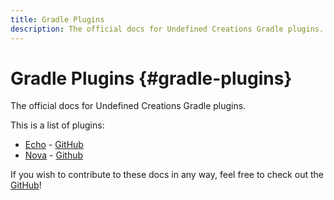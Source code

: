 ```yaml
---
title: Gradle Plugins
description: The official docs for Undefined Creations Gradle plugins.
---
```


# Gradle Plugins {#gradle-plugins}

The official docs for Undefined Creations Gradle plugins.

This is a list of plugins:
- [Echo](/gradle-plugins/echo) - [GitHub](https://github.com/UndefinedCreations/Echo)
- [Nova](/gradle-plugins/nova) - [Github](https://github.com/UndefinedCreations/Nova)

If you wish to contribute to these docs in any way, feel free to check out the [GitHub](https://github.com/UndefinedCreation/undefined-docs)!